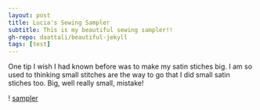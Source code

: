 ```yaml
---
layout: post
title: Lucia's Sewing Sampler
subtitle: This is my beautiful sewing sampler!!
gh-repo: daattali/beautiful-jekyll
tags: [test]
---
```


One tip I wish I had known before was to make my satin stiches big. 
I am so used to thinking small stitches are the way to go that I did small satin stiches too.
Big, well really small, mistake!

! [sampler](https://luciasher.github.io/img/IMG_3972.HEIC)
